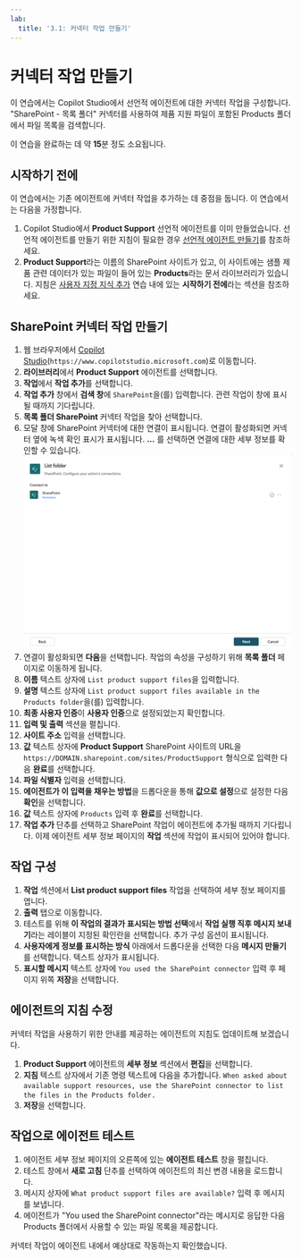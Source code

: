 ```yaml
---
lab:
  title: '3.1: 커넥터 작업 만들기'
---
```


# 커넥터 작업 만들기

이 연습에서는 Copilot Studio에서 선언적 에이전트에 대한 커넥터 작업을 구성합니다. "SharePoint - 목록 폴더" 커넥터를 사용하여 제품 지원 파일이 포함된 Products 폴더에서 파일 목록을 검색합니다.

이 연습을 완료하는 데 약 **15**분 정도 소요됩니다.

## 시작하기 전에

이 연습에서는 기존 에이전트에 커넥터 작업을 추가하는 데 중점을 둡니다. 이 연습에서는 다음을 가정합니다.

1. Copilot Studio에서 **Product Support** 선언적 에이전트를 이미 만들었습니다. 선언적 에이전트를 만들기 위한 지침이 필요한 경우 [선언적 에이전트 만들기](../01-Build-your-first-declarative-agent/01-create-declarative-agent.md)를 참조하세요.
1. **Product Support**라는 이름의 SharePoint 사이트가 있고, 이 사이트에는 샘플 제품 관련 데이터가 있는 파일이 들어 있는 **Products**라는 문서 라이브러리가 있습니다. 지침은 [사용자 지정 지식 추가](../01-Build-your-first-declarative-agent/02-add-custom-knowledge.md) 연습 내에 있는 **시작하기 전에**라는 섹션을 참조하세요.

## SharePoint 커넥터 작업 만들기

1. 웹 브라우저에서 [Copilot Studio](https://www.copilotstudio.microsoft.com)(`https://www.copilotstudio.microsoft.com`)로 이동합니다.
1. **라이브러리**에서 **Product Support** 에이전트를 선택합니다.
1. **작업**에서 **작업 추가**를 선택합니다.
1. **작업 추가** 창에서 **검색 창**에 `SharePoint`을(를) 입력합니다. 관련 작업이 창에 표시될 때까지 기다립니다.
1. **목록 폴더 SharePoint** 커넥터 작업을 찾아 선택합니다.
1. 모달 창에 SharePoint 커넥터에 대한 연결이 표시됩니다. 연결이 활성화되면 커넥터 옆에 녹색 확인 표시가 표시됩니다. **...** 를 선택하면 연결에 대한 세부 정보를 확인할 수 있습니다.
    ![SharePoint 연결 상태를 보여주는 스크린샷](../Media/SharePoint-connection.png)
1. 연결이 활성화되면 **다음**을 선택합니다. 작업의 속성을 구성하기 위해 **목록 폴더** 페이지로 이동하게 됩니다.
1. **이름** 텍스트 상자에 `List product support files`을 입력합니다.
1. **설명** 텍스트 상자에 `List product support files available in the Products folder`을(를) 입력합니다.
1. **최종 사용자 인증**이 **사용자 인증**으로 설정되었는지 확인합니다.
1. **입력 및 출력** 섹션을 펼칩니다.
1. **사이트 주소** 입력을 선택합니다.
1. **값** 텍스트 상자에 **Product Support** SharePoint 사이트의 URL을 `https://DOMAIN.sharepoint.com/sites/ProductSupport` 형식으로 입력한 다음 **완료**를 선택합니다.
1. **파일 식별자** 입력을 선택합니다.
1. **에이전트가 이 입력을 채우는 방법**을 드롭다운을 통해 **값으로 설정**으로 설정한 다음 **확인**을 선택합니다.
1. **값** 텍스트 상자에 `Products` 입력 후 **완료**를 선택합니다.
1. **작업 추가** 단추를 선택하고 SharePoint 작업이 에이전트에 추가될 때까지 기다립니다. 이제 에이전트 세부 정보 페이지의 **작업** 섹션에 작업이 표시되어 있어야 합니다.

## 작업 구성

1. **작업** 섹션에서 **List product support files** 작업을 선택하여 세부 정보 페이지를 엽니다.
1. **출력** 탭으로 이동합니다.
1. 테스트를 위해 **이 작업의 결과가 표시되는 방법 선택**에서 **작업 실행 직후 메시지 보내기**라는 레이블이 지정된 확인란을 선택합니다. 추가 구성 옵션이 표시됩니다.
1. **사용자에게 정보를 표시하는 방식** 아래에서 드롭다운을 선택한 다음 **메시지 만들기**를 선택합니다. 텍스트 상자가 표시됩니다.
1. **표시할 메시지** 텍스트 상자에 `You used the SharePoint connector` 입력 후 페이지 위쪽 **저장**을 선택합니다.

## 에이전트의 지침 수정

커넥터 작업을 사용하기 위한 안내를 제공하는 에이전트의 지침도 업데이트해 보겠습니다.

1. **Product Support** 에이전트의 **세부 정보** 섹션에서 **편집**을 선택합니다.
1. **지침** 텍스트 상자에서 기존 명령 텍스트에 다음을 추가합니다. `When asked about available support resources, use the SharePoint connector to list the files in the Products folder.` 
1. **저장**을 선택합니다.

## 작업으로 에이전트 테스트

1. 에이전트 세부 정보 페이지의 오른쪽에 있는 **에이전트 테스트** 창을 펼칩니다.
1. 테스트 창에서 **새로 고침** 단추를 선택하여 에이전트의 최신 변경 내용을 로드합니다.
1. 메시지 상자에 `What product support files are available?` 입력 후 메시지를 보냅니다.
1. 에이전트가 "You used the SharePoint connector"라는 메시지로 응답한 다음 Products 폴더에서 사용할 수 있는 파일 목록을 제공합니다.

커넥터 작업이 에이전트 내에서 예상대로 작동하는지 확인했습니다.

